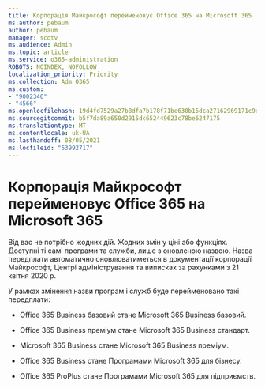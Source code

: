 ```yaml
---
title: Корпорація Майкрософт перейменовує Office 365 на Microsoft 365
ms.author: pebaum
author: pebaum
manager: scotv
ms.audience: Admin
ms.topic: article
ms.service: o365-administration
ROBOTS: NOINDEX, NOFOLLOW
localization_priority: Priority
ms.collection: Adm_O365
ms.custom:
- "9002346"
- "4566"
ms.openlocfilehash: 19d4fd7529a27b8dfa7b178f71be630b15dca27162969171c9d0f3bbf820d983
ms.sourcegitcommit: b5f7da89a650d2915dc652449623c78be6247175
ms.translationtype: MT
ms.contentlocale: uk-UA
ms.lasthandoff: 08/05/2021
ms.locfileid: "53992717"
---
```

# <a name="microsoft-is-renaming-office-365-to-microsoft-365"></a>Корпорація Майкрософт перейменовує Office 365 на Microsoft 365

Від вас не потрібно жодних дій. Жодних змін у ціні або функціях. Доступні ті самі програми та служби, лише з оновленою назвою. Назва передплати автоматично оновлюватиметься в документації корпорації Майкрософт, Центрі адміністрування та виписках за рахунками з 21 квітня 2020 р.

У рамках змінення назви програм і служб буде перейменовано такі передплати:

- Office 365 Business базовий стане Microsoft 365 Business базовий.

- Office 365 Business преміум стане Microsoft 365 Business стандарт.

- Microsoft 365 Business стане Microsoft 365 Business преміум.

- Office 365 Business стане Програмами Microsoft 365 для бізнесу.

- Office 365 ProPlus стане Програмами Microsoft 365 для підприємств.
